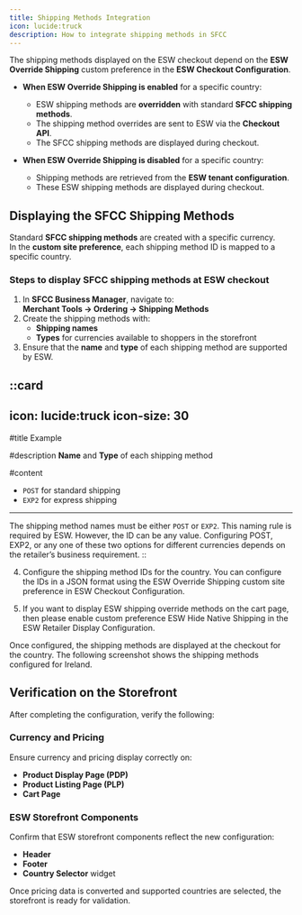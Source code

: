 ```yaml
---
title: Shipping Methods Integration
icon: lucide:truck
description: How to integrate shipping methods in SFCC
---
```


The shipping methods displayed on the ESW checkout depend on the **ESW Override Shipping** custom preference in the **ESW Checkout Configuration**.

- **When ESW Override Shipping is enabled** for a specific country:  
  - ESW shipping methods are **overridden** with standard **SFCC shipping methods**.  
  - The shipping method overrides are sent to ESW via the **Checkout API**.  
  - The SFCC shipping methods are displayed during checkout.  

- **When ESW Override Shipping is disabled** for a specific country:  
  - Shipping methods are retrieved from the **ESW tenant configuration**.  
  - These ESW shipping methods are displayed during checkout.


## Displaying the SFCC Shipping Methods

Standard **SFCC shipping methods** are created with a specific currency.  
In the **custom site preference**, each shipping method ID is mapped to a specific country.

### Steps to display SFCC shipping methods at ESW checkout
1. In **SFCC Business Manager**, navigate to:  
   **Merchant Tools → Ordering → Shipping Methods**
2. Create the shipping methods with:
   - **Shipping names**  
   - **Types** for currencies available to shoppers in the storefront
3. Ensure that the **name** and **type** of each shipping method are supported by ESW.  

::card
---
icon: lucide:truck
icon-size: 30
---

#title
Example

#description
**Name** and **Type** of each shipping method

#content
 - `POST` for standard shipping  
 - `EXP2` for express shipping 
---
The shipping method names must be either `POST` or `EXP2`. This naming rule is required by ESW. However, the ID can be any value. Configuring POST, EXP2, or any one of these two options for different currencies depends on the retailer’s business requirement.
::

4. Configure the shipping method IDs for the country. You can configure the IDs in a JSON format using the ESW Override Shipping custom site preference in ESW Checkout Configuration. 

5. If you want to display ESW shipping override methods on the cart page, then please enable custom preference ESW Hide Native Shipping in the ESW Retailer Display Configuration.

Once configured, the shipping methods are displayed at the checkout for the country. The following screenshot shows the shipping methods configured for Ireland.

## Verification on the Storefront

After completing the configuration, verify the following:

### Currency and Pricing
Ensure currency and pricing display correctly on:
- **Product Display Page (PDP)**
- **Product Listing Page (PLP)**
- **Cart Page**

### ESW Storefront Components
Confirm that ESW storefront components reflect the new configuration:
- **Header**
- **Footer**
- **Country Selector** widget

Once pricing data is converted and supported countries are selected, the storefront is ready for validation.
